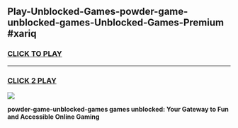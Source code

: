 
## Play-Unblocked-Games-powder-game-unblocked-games-Unblocked-Games-Premium #xariq
<h3>
<a href="https://premium.freeplayer.one?title=powder-game-unblocked-games&ref=12M">CLICK TO PLAY</a></h3>
<hr>

<h3>
<a href="https://premium.freeplayer.one?title=powder-game-unblocked-games&ref=12M">CLICK 2 PLAY</a>
  
</h3>

<a href="https://premium.freeplayer.one?title=powder-game-unblocked-games&ref=12M"><img src="https://clearcache.store/games.png"></a>


**powder-game-unblocked-games games unblocked: Your Gateway to Fun and Accessible Online Gaming**
